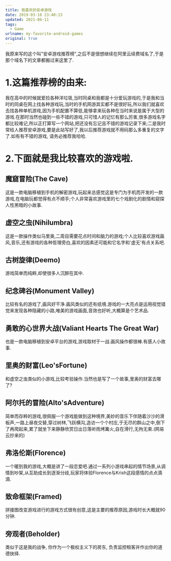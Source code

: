 ```yaml
---
title: 我喜欢的安卓游戏
date: 2019-03-16 23:40:13
updated: 2021-06-11
tags: 
  - Game
urlname: my-favorite-android-games
original: true
---
```

我原来写的这个叫"安卓游戏推荐榜",之后不是很想继续在阿里云续费域名了,于是那个域名下的文章都搬过来这里了.
<!--more-->
# 1.这篇推荐榜的由来:
我在高中的时候就爱捡各种洋垃圾,当时同桌和我都是十分爱玩游戏的,于是我和当时的同桌在网上找各种游戏玩,当时的手机网游其实都不是很好玩,所以我们就喜欢去找各种单机游戏,因为手机配置不算低,能够拿来玩各种在当时来说是属于大型的游戏.在那时当然也碰到一些不错的游戏,只可惜人的记忆有那么厉害,很多游戏名字都比较难记,所以正打算写一个网站,把还没有忘记且不错的游戏记录下来;二是我时常给人推荐安卓游戏,要是此站写好了,我以后推荐游戏就不用码那么多重复的文字了.如有有不错的游戏, 请务必推荐我哈哈.
# 2.下面就是我比较喜欢的游戏啦.
## 魔窟冒险(The Cave)
这是一款电脑移植到手机的解密游戏,玩起来总感觉这是专门为手机而开发的一款游戏,在电脑玩都觉得有点不顺手;个人非常喜欢游戏里的七个戏剧化的剧情和窥探人性黑暗的小故事.
## 虚空之虫(Nihilumbra)
这是一款操作类似马里奥,二周目需要花点时间和脑力的游戏;个人比较喜欢游戏画风,音乐,还有游戏的各种哲理旁白,喜欢的因素还可能和它名字和'虚无'有点关系吧.
## 古树旋律(Deemo)
游戏简单而纯粹,却使很多人沉醉在其中.
## 纪念碑谷(Monument Valley)
比较有名的游戏了,画风好干净.画风类似的还有纸境.游戏的一大亮点是运用视觉错觉来发现各种隐藏的小路,唯美的游戏画面,音效也好听,大概算是个艺术品.
## 勇敢的心世界大战(Valiant Hearts The Great War)
也是一款电脑移植到安卓平台的游戏,游戏取材于一战.画风操作都很棒.有感人小故事.
## 里奥的财富(Leo'sFortune)
和虚空之虫类似的小游戏,比较考验操作.当然也是写了一个故事,里奥的财富去哪了?
## 阿尔托的冒险(Alto'sAdventure)
简单而存粹的游戏,很佩服一个游戏能做到这种境界,美妙的音乐下伴随着沙沙的滑板声,一路上昼夜交替,穿过树林,飞跃横沟,造访一个个村庄,于无尽的群山之中,倒下了再爬起来,累了就坐下来静静欣赏日出日落听雨烤篝火,自在滑行,无拘无束.(网易云抄来的)
## 弗洛伦斯(Florence)
一个暖到我的游戏,大概是讲了一段恋爱吧.通过一系列小游戏串起的情节场景,从调情到吵架,从互助成长到逐渐分歧,玩家将体验Florence与Krish这段感情的点点滴滴.
## 致命框架(Framed)
拼接图改变游戏进行的游戏方式很有创意,这是主要的推荐原因,游戏时长大概就90分钟.
## 旁观者(Beholder)
类似于这是我的战争, 你作为一个极权主义下的房东, 负责监控租客并作出你的道德抉择. 
  



